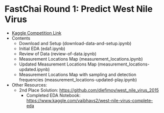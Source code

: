 # FastChai Round 1: Predict West Nile Virus

* [Kaggle Competition Link](https://kaggle.com/c/predict-west-nile-virus)
* Contents
	* Download and Setup (download-data-and-setup.ipynb)
	* Initial EDA (eda1.ipynb)
	* Review of Data (review-of-data.ipynb)
	* Measurement Locations Map (measurement_locations.ipynb)
	* Updated Measurement Locations Map (measurement_locations-updated.ipynb)
	* Measurement Locations Map with sampling and detection frequencies (measurement_locations-updated-play.ipynb)
* Other Resources:
	* 2nd Place Solution: https://github.com/diefimov/west_nile_virus_2015
        * Completed EDA Notebook: https://www.kaggle.com/vaibhavs2/west-nile-virus-complete-eda

